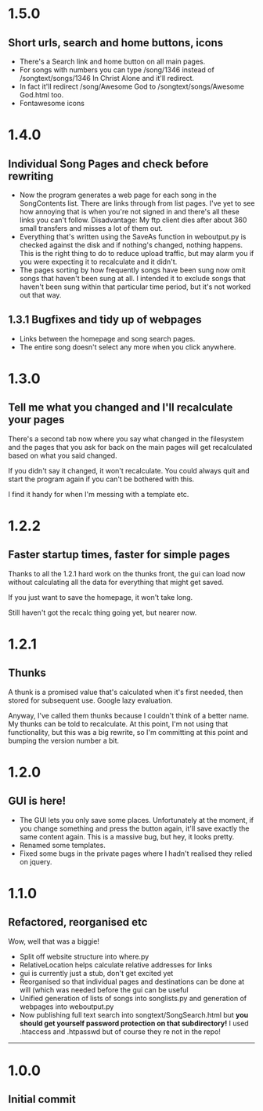 # 1.5.0

## Short urls, search and home buttons, icons

* There's a Search link and home button on all main pages.
* For songs with numbers you can type /song/1346 instead of /songtext/songs/1346 In Christ Alone and it'll redirect.
* In fact it'll redirect  /song/Awesome God  to  /songtext/songs/Awesome God.html  too. 
* Fontawesome icons


# 1.4.0 

## Individual Song Pages and check before rewriting

* Now the program generates a web page for each song in the SongContents list.
  There are links through from list pages. 
  I've yet to see how annoying that is when you're not signed in 
  and there's all these links you can't follow.
  Disadvantage: My ftp client dies after about 360 small transfers 
  and misses a lot of them out.
* Everything that's written using the SaveAs function in weboutput.py 
  is checked against the disk and if nothing's changed, nothing happens.
  This is the right thing to do to reduce upload traffic, 
  but may alarm you if you were expecting it to recalculate and it didn't.
* The pages sorting by how frequently songs have been sung now omit songs 
  that haven't been sung at all. 
  I intended it to exclude songs that haven't been sung within that 
  particular time period, but it's not worked out that way.


## 1.3.1 Bugfixes and tidy up of webpages

* Links between the homepage and song search pages.
* The entire song doesn't select any more when you click anywhere.

# 1.3.0

## Tell me what you changed and I'll recalculate your pages

There's a second tab now where you say what changed in the filesystem and 
the pages that you ask for back on the main pages will get recalculated
based on what you said changed. 

If you didn't say it changed, it won't recalculate. You could always quit 
and start the program again if you can't be bothered with this.

I find it handy for when I'm messing with a template etc.

# 1.2.2

## Faster startup times, faster for simple pages

Thanks to all the 1.2.1 hard work on the thunks front, the gui can load now
without calculating all the data for everything that might get saved.

If you just want to save the homepage, it won't take long. 

Still haven't got the recalc thing going yet, but nearer now.

# 1.2.1

## Thunks

A thunk is a promised value that's calculated when it's first needed,
then stored for subsequent use. Google lazy evaluation.

Anyway, I've called them thunks because I couldn't think of a better name.
My thunks can be told to recalculate. At this point, I'm not using that 
functionality, but this was a big rewrite, so I'm committing at this point
and bumping the version number a bit.

# 1.2.0

## GUI is here!

* The GUI lets you only save some places. Unfortunately at the moment, 
  if you change something and press the button again, it'll save exactly
  the same content again. This is a massive bug, but hey, it looks pretty.
* Renamed some templates.
* Fixed some bugs in the private pages where I hadn't realised they relied on jquery.

# 1.1.0

## Refactored, reorganised etc

Wow, well that was a biggie!

* Split off website structure into where.py
* RelativeLocation helps calculate relative addresses for links
* gui is currently just a stub, don't get excited yet
* Reorganised so that individual pages and destinations can be done at will (which was needed before the gui can be useful
* Unified generation of lists of songs into songlists.py and generation of webpages into weboutput.py
* Now publishing full text search into songtext/SongSearch.html but **you should get yourself password protection on that subdirectory!** I used .htaccess and .htpasswd but of course they
re not in the repo! 

---

# 1.0.0

## Initial commit
